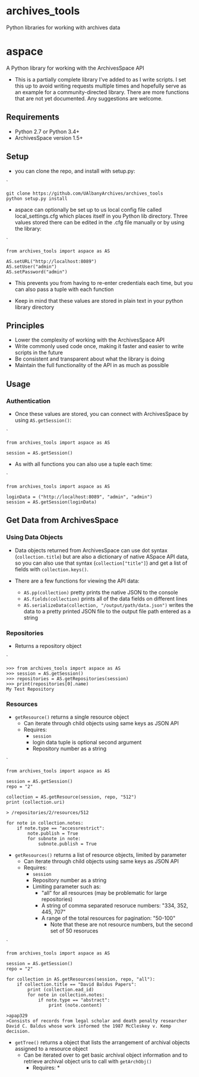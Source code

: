 # archives_tools
Python libraries for working with archives data

# aspace
A Python library for working with the ArchivesSpace API

* This is a partially complete library I've added to as I write scripts. I set this up to avoid writing requests multiple times and hopefully serve as an example for a community-directed library. There are more functions that are not yet documented. Any suggestions are welcome.

## Requirements

* Python 2.7 or Python 3.4+
* ArchivesSpace version 1.5+

## Setup

* you can clone the repo, and install with setup.py:

`

	git clone https://github.com/UAlbanyArchives/archives_tools
	python setup.py install


* aspace can optionally be set up to us local config file called local_settings.cfg which places itself in you Python lib directory. Three values stored there can be edited in the .cfg file manually or by using the library:

`

	from archives_tools import aspace as AS
		
	AS.setURL("http://localhost:8089")
	AS.setUser("admin")
	AS.setPassword("admin")


* This prevents you from having to re-enter credentials each time, but you can also pass a tuple with each function

* Keep in mind that these values are stored in plain text in your python library directory

## Principles

* Lower the complexity of working with the ArchivesSpace API
* Write commonly used code once, making it faster and easier to write scripts in the future
* Be consistent and transparent about what the library is doing
* Maintain the full functionality of the API in as much as possible

## Usage

### Authentication

* Once these values are stored, you can connect with ArchivesSpace by using `AS.getSession()`:

`

	from archives_tools import aspace as AS

	session = AS.getSession()

* As with all functions you can also use a tuple each time:

`

	from archives_tools import aspace as AS

	loginData = ("http://localhost:8089", "admin", "admin")	
	session = AS.getSession(loginData)


## Get Data from ArchivesSpace

### Using Data Objects

* Data objects returned from ArchivesSpace can use dot syntax (`collection.title`) but are also a dictionary of native ASpace API data, so you can also use that syntax (`collection["title"]`) and get a list of fields with `collection.keys()`.

* There are a few functions for viewing the API data:
	* `AS.pp(collection)` pretty prints the native JSON to the console
	* `AS.fields(collection)` prints all of the data fields on different lines
	* `AS.serializeData(collection, "/output/path/data.json")` writes the data to a pretty printed JSON file to the output file path entered as a string

### Repositories

* Returns a repository object

`

	>>> from archives_tools import aspace as AS
	>>> session = AS.getSession()
	>>> repositories = AS.getRepositories(session)
	>>> print(repositories[0].name)
	My Test Repository

### Resources

* `getResource()` returns a single resource object
	* Can iterate through child objects using same keys as JSON API
	* Requires:
		* `session`
		* login data tuple is optional second argument
		* Repository number as a string

`

	from archives_tools import aspace as AS

	session = AS.getSession()
	repo = "2"

	collection = AS.getResource(session, repo, "512")
	print (collection.uri)

	> /repositories/2/resources/512

	for note in collection.notes:
		if note.type == "accessrestrict":
			note.publish = True
			for subnote in note:
				subnote.publish = True


* `getResources()` returns a list of resource objects, limited by parameter
	* Can iterate through child objects using same keys as JSON API
	* Requires:
		* `session`
		* Repository number as a string
		* Limiting parameter such as:
			* "all" for all resources (may be problematic for large repositories)
			* A string of comma separated resoruce numbers: "334, 352, 445, 707" 
			* A range of the total resources for pagination: "50-100"
				* Note that these are not resource numbers, but the second set of 50 resoruces

`

	from archives_tools import aspace as AS

	session = AS.getSession()
	repo = "2"

	for collection in AS.getResources(session, repo, "all"):
		if collection.title == "David Baldus Papers":
			print (collection.ead_id)
			for note in collection.notes:
				if note.type == "abstract":
					print (note.content)

	>apap329
	>Consists of records from legal scholar and death penalty researcher David C. Baldus whose work informed the 1987 McCleskey v. Kemp decision.


* `getTree()` returns a object that lists the arrangement of archival objects assigned to a resource object
	* Can be iterated over to get basic archival object information and to retrieve archival object uris to call with `getArchObj()`
		* Requires:
			* 
